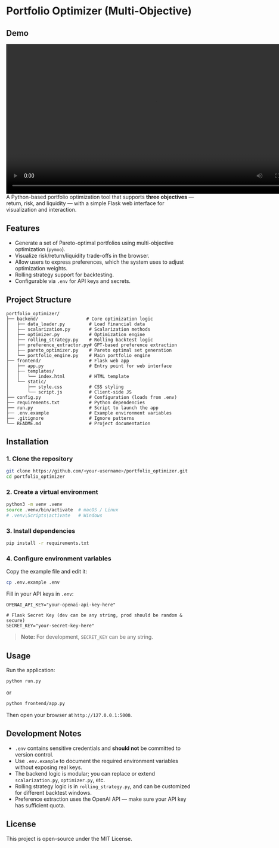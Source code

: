 # Portfolio Optimizer (Multi-Objective)

## Demo
<video src="docs/demo.mov" controls width="800"></video>
A Python-based portfolio optimization tool that supports **three objectives** — return, risk, and liquidity — with a simple Flask web interface for visualization and interaction.

## Features
- Generate a set of Pareto-optimal portfolios using multi-objective optimization (`pymoo`).
- Visualize risk/return/liquidity trade-offs in the browser.
- Allow users to express preferences, which the system uses to adjust optimization weights.
- Rolling strategy support for backtesting.
- Configurable via `.env` for API keys and secrets.

## Project Structure
```
portfolio_optimizer/
├── backend/                  # Core optimization logic
│   ├── data_loader.py         # Load financial data
│   ├── scalarization.py       # Scalarization methods
│   ├── optimizer.py           # Optimization engine
│   ├── rolling_strategy.py    # Rolling backtest logic
│   ├── preference_extractor.py# GPT-based preference extraction
│   ├── pareto_optimizer.py    # Pareto optimal set generation
│   └── portfolio_engine.py    # Main portfolio engine
├── frontend/                  # Flask web app
│   ├── app.py                 # Entry point for web interface
│   ├── templates/
│   │   └── index.html         # HTML template
│   └── static/
│       ├── style.css          # CSS styling
│       └── script.js          # Client-side JS
├── config.py                  # Configuration (loads from .env)
├── requirements.txt           # Python dependencies
├── run.py                     # Script to launch the app
├── .env.example               # Example environment variables
├── .gitignore                 # Ignore patterns
└── README.md                  # Project documentation
```

## Installation

### 1. Clone the repository
```bash
git clone https://github.com/<your-username>/portfolio_optimizer.git
cd portfolio_optimizer
```

### 2. Create a virtual environment
```bash
python3 -m venv .venv
source .venv/bin/activate  # macOS / Linux
# .venv\Scripts\activate   # Windows
```

### 3. Install dependencies
```bash
pip install -r requirements.txt
```

### 4. Configure environment variables
Copy the example file and edit it:
```bash
cp .env.example .env
```
Fill in your API keys in `.env`:
```
OPENAI_API_KEY="your-openai-api-key-here"

# Flask Secret Key (dev can be any string, prod should be random & secure)
SECRET_KEY="your-secret-key-here"
```

> **Note:** For development, `SECRET_KEY` can be any string.

## Usage

Run the application:
```bash
python run.py
```
or
```bash
python frontend/app.py
```
Then open your browser at `http://127.0.0.1:5000`.

## Development Notes
- `.env` contains sensitive credentials and **should not** be committed to version control.
- Use `.env.example` to document the required environment variables without exposing real keys.
- The backend logic is modular; you can replace or extend `scalarization.py`, `optimizer.py`, etc.
- Rolling strategy logic is in `rolling_strategy.py`, and can be customized for different backtest windows.
- Preference extraction uses the OpenAI API — make sure your API key has sufficient quota.

## License
This project is open-source under the MIT License.
